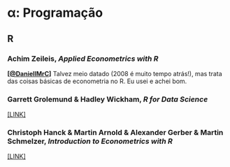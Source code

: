 # α: Programação

## R

### Achim Zeileis, _Applied Econometrics with R_

**[[@DaniellMrC](https://twitter.com/DaniellMrC)]** Talvez meio datado (2008 é muito tempo atrás!), mas trata das coisas básicas de econometria no R. Eu usei e achei bom.

### Garrett Grolemund & Hadley Wickham, _R for Data Science_
[[LINK]](https://r4ds.had.co.nz/)

### Christoph Hanck & Martin Arnold & Alexander Gerber & Martin Schmelzer, _Introduction to Econometrics with R_

[[LINK]](https://www.econometrics-with-r.org/index.html)
